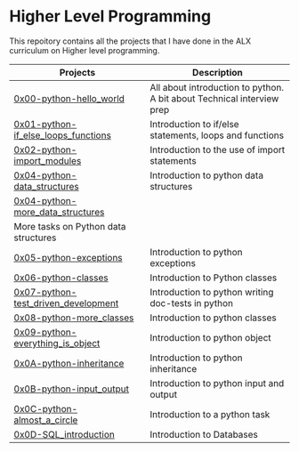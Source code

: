 # Higher Level Programming
This repoitory contains all the projects that I have done in the ALX curriculum on Higher level programming.

| Projects | Description |
| -------- | ----------- | 
| [0x00-python-hello_world](0x00-python-hello_world) | All about introduction to python. A bit about Technical interview prep | 
| [0x01-python-if_else_loops_functions](0x01-python-if_else_loops_functions) | Introduction to if/else statements, loops and functions | 
| [0x02-python-import_modules](0x02-python-import_modules)| Introduction to the use of import statements|
| [0x04-python-data_structures](0x03-python-data_structures)| Introduction to python data structures|
| [0x04-python-more_data_structures](0x04-python-more_data_structures)| 
More tasks on Python data structures|
| [0x05-python-exceptions](0x05-python-exceptions)| Introduction to python exceptions|
[0x06-python-classes](0x06-python-classes)| Introduction to Python classes|
|[0x07-python-test_driven_development](0x07-python-test_driven_development)| Introduction to python writing doc-tests in python|
| [0x08-python-more_classes](0x03-python-more_classes)| Introduction to python classes|
| [0x09-python-everything_is_object](0x09-python-everything_is_object)| Introduction to python object|
| [0x0A-python-inheritance](0x0A-python-inheritance)| Introduction to python inheritance|
| [0x0B-python-input_output](0x0B-python-input_output)| Introduction to python input and output|
| [0x0C-python-almost_a_circle](0x0C-python-almost_a_circle)| Introduction to a python task|
| [0x0D-SQL_introduction](0x0D-SQL_introduction)| Introduction to Databases|